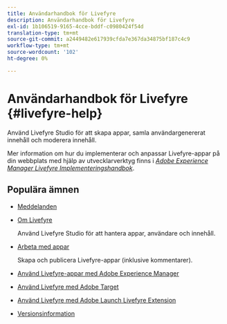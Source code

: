 ```yaml
---
title: Användarhandbok för Livefyre
description: Användarhandbok för Livefyre
exl-id: 1b106519-9165-4cce-bddf-c0980424f54d
translation-type: tm+mt
source-git-commit: a2449482e617939cfda7e367da34875bf187c4c9
workflow-type: tm+mt
source-wordcount: '102'
ht-degree: 0%

---
```


# Användarhandbok för Livefyre {#livefyre-help}

Använd Livefyre Studio för att skapa appar, samla användargenererat innehåll och moderera innehåll.

Mer information om hur du implementerar och anpassar Livefyre-appar på din webbplats med hjälp av utvecklarverktyg finns i [*Adobe Experience Manager Livefyre Implementeringshandbok*](/help/implementation/home.md).

## Populära ämnen

* [Meddelanden](c-anouncements.md#c_anouncements)

* [Om Livefyre](c-product.md#c_product)

   Använd Livefyre Studio för att hantera appar, användare och innehåll.

* [Arbeta med appar](c-about-apps/c-about-apps.md#c_about_apps)

   Skapa och publicera Livefyre-appar (inklusive kommentarer).

* [Använd Livefyre-appar med Adobe Experience Manager](https://helpx.adobe.com/experience-manager/6-4/sites/administering/using/livefyre.html)


* [Använd Livefyre med Adobe Target](/help/using/c-library/livefyre-target.md)

* [Använd Livefyre med Adobe Launch Livefyre Extension](https://docs.adobelaunch.com/extension-reference/web/adobe-livefyre-extension)

* [Versionsinformation](c-rn/c-rn.md#c_rn)
